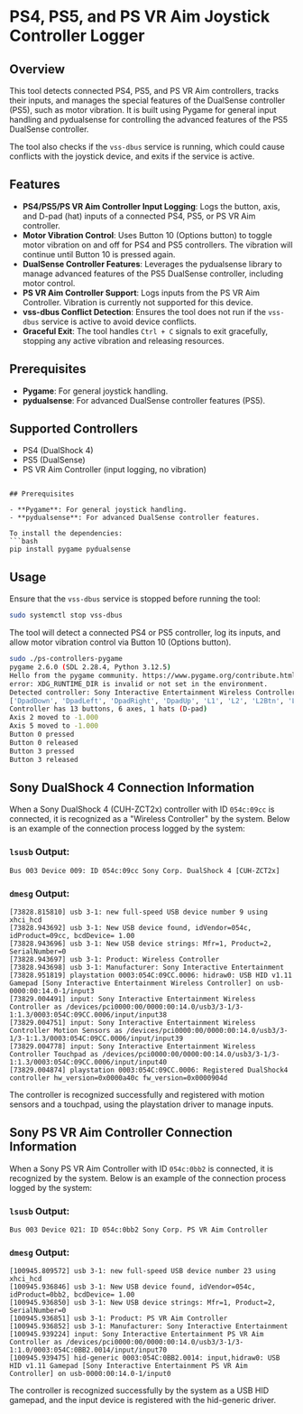 # PS4, PS5, and PS VR Aim Joystick Controller Logger

## Overview

This tool detects connected PS4, PS5, and PS VR Aim controllers, tracks their inputs, and manages the special features of the DualSense controller (PS5), such as motor vibration. It is built using Pygame for general input handling and pydualsense for controlling the advanced features of the PS5 DualSense controller.

The tool also checks if the `vss-dbus` service is running, which could cause conflicts with the joystick device, and exits if the service is active.

## Features

- **PS4/PS5/PS VR Aim Controller Input Logging**: Logs the button, axis, and D-pad (hat) inputs of a connected PS4, PS5, or PS VR Aim controller.
- **Motor Vibration Control**: Uses Button 10 (Options button) to toggle motor vibration on and off for PS4 and PS5 controllers. The vibration will continue until Button 10 is pressed again.
- **DualSense Controller Features**: Leverages the pydualsense library to manage advanced features of the PS5 DualSense controller, including motor control.
- **PS VR Aim Controller Support**: Logs inputs from the PS VR Aim Controller. Vibration is currently not supported for this device.
- **vss-dbus Conflict Detection**: Ensures the tool does not run if the `vss-dbus` service is active to avoid device conflicts.
- **Graceful Exit**: The tool handles `Ctrl + C` signals to exit gracefully, stopping any active vibration and releasing resources.

## Prerequisites

- **Pygame**: For general joystick handling.
- **pydualsense**: For advanced DualSense controller features (PS5).

## Supported Controllers

- PS4 (DualShock 4)
- PS5 (DualSense)
- PS VR Aim Controller (input logging, no vibration)
```

## Prerequisites

- **Pygame**: For general joystick handling.
- **pydualsense**: For advanced DualSense controller features.

To install the dependencies:
```bash
pip install pygame pydualsense
```

## Usage

Ensure that the `vss-dbus` service is stopped before running the tool:
```bash
sudo systemctl stop vss-dbus
```

The tool will detect a connected PS4 or PS5 controller, log its inputs, and allow motor vibration control via Button 10 (Options button).
```bash
sudo ./ps-controllers-pygame
pygame 2.6.0 (SDL 2.28.4, Python 3.12.5)
Hello from the pygame community. https://www.pygame.org/contribute.html
error: XDG_RUNTIME_DIR is invalid or not set in the environment.
Detected controller: Sony Interactive Entertainment Wireless Controller
['DpadDown', 'DpadLeft', 'DpadRight', 'DpadUp', 'L1', 'L2', 'L2Btn', 'L3', 'LX', 'LY', 'R1', 'R2', 'R2Btn', 'R3', 'RX', 'RY', '__class__', '__delattr__', '__dict__', '__dir__', '__doc__', '__eq__', '__format__', '__ge__', '__getattribute__', '__getstate__', '__gt__', '__hash__', '__init__', '__init_subclass__', '__le__', '__lt__', '__module__', '__ne__', '__new__', '__reduce__', '__reduce_ex__', '__repr__', '__setattr__', '__sizeof__', '__str__', '__subclasshook__', '__weakref__', 'accelerometer', 'circle', 'cross', 'gyro', 'micBtn', 'options', 'ps', 'setDPadState', 'share', 'square', 'touch1', 'touch2', 'touchBtn', 'touchFinger1', 'touchFinger2', 'touchLeft', 'touchRight', 'trackPadTouch0', 'trackPadTouch1', 'triangle']
Controller has 13 buttons, 6 axes, 1 hats (D-pad)
Axis 2 moved to -1.000
Axis 5 moved to -1.000
Button 0 pressed
Button 0 released
Button 3 pressed
Button 3 released
```

## Sony DualShock 4 Connection Information

When a Sony DualShock 4 (CUH-ZCT2x) controller with ID `054c:09cc` is connected, it is recognized as a "Wireless Controller" by the system. Below is an example of the connection process logged by the system:

### `lsusb` Output:

```
Bus 003 Device 009: ID 054c:09cc Sony Corp. DualShock 4 [CUH-ZCT2x]
```

### `dmesg` Output:

```
[73828.815810] usb 3-1: new full-speed USB device number 9 using xhci_hcd
[73828.943692] usb 3-1: New USB device found, idVendor=054c, idProduct=09cc, bcdDevice= 1.00
[73828.943696] usb 3-1: New USB device strings: Mfr=1, Product=2, SerialNumber=0
[73828.943697] usb 3-1: Product: Wireless Controller
[73828.943698] usb 3-1: Manufacturer: Sony Interactive Entertainment
[73828.951819] playstation 0003:054C:09CC.0006: hidraw0: USB HID v1.11 Gamepad [Sony Interactive Entertainment Wireless Controller] on usb-0000:00:14.0-1/input3
[73829.004491] input: Sony Interactive Entertainment Wireless Controller as /devices/pci0000:00/0000:00:14.0/usb3/3-1/3-1:1.3/0003:054C:09CC.0006/input/input38
[73829.004751] input: Sony Interactive Entertainment Wireless Controller Motion Sensors as /devices/pci0000:00/0000:00:14.0/usb3/3-1/3-1:1.3/0003:054C:09CC.0006/input/input39
[73829.004778] input: Sony Interactive Entertainment Wireless Controller Touchpad as /devices/pci0000:00/0000:00:14.0/usb3/3-1/3-1:1.3/0003:054C:09CC.0006/input/input40
[73829.004874] playstation 0003:054C:09CC.0006: Registered DualShock4 controller hw_version=0x0000a40c fw_version=0x0000904d
```

The controller is recognized successfully and registered with motion sensors and a touchpad, using the playstation driver to manage inputs.

## Sony PS VR Aim Controller Connection Information

When a Sony PS VR Aim Controller with ID `054c:0bb2` is connected, it is recognized by the system. Below is an example of the connection process logged by the system:

### `lsusb` Output:

```
Bus 003 Device 021: ID 054c:0bb2 Sony Corp. PS VR Aim Controller
```

### `dmesg` Output:

```
[100945.809572] usb 3-1: new full-speed USB device number 23 using xhci_hcd
[100945.936846] usb 3-1: New USB device found, idVendor=054c, idProduct=0bb2, bcdDevice= 1.00
[100945.936850] usb 3-1: New USB device strings: Mfr=1, Product=2, SerialNumber=0
[100945.936851] usb 3-1: Product: PS VR Aim Controller
[100945.936852] usb 3-1: Manufacturer: Sony Interactive Entertainment
[100945.939224] input: Sony Interactive Entertainment PS VR Aim Controller as /devices/pci0000:00/0000:00:14.0/usb3/3-1/3-1:1.0/0003:054C:0BB2.0014/input/input70
[100945.939475] hid-generic 0003:054C:0BB2.0014: input,hidraw0: USB HID v1.11 Gamepad [Sony Interactive Entertainment PS VR Aim Controller] on usb-0000:00:14.0-1/input0
```

The controller is recognized successfully by the system as a USB HID gamepad, and the input device is registered with the hid-generic driver.

